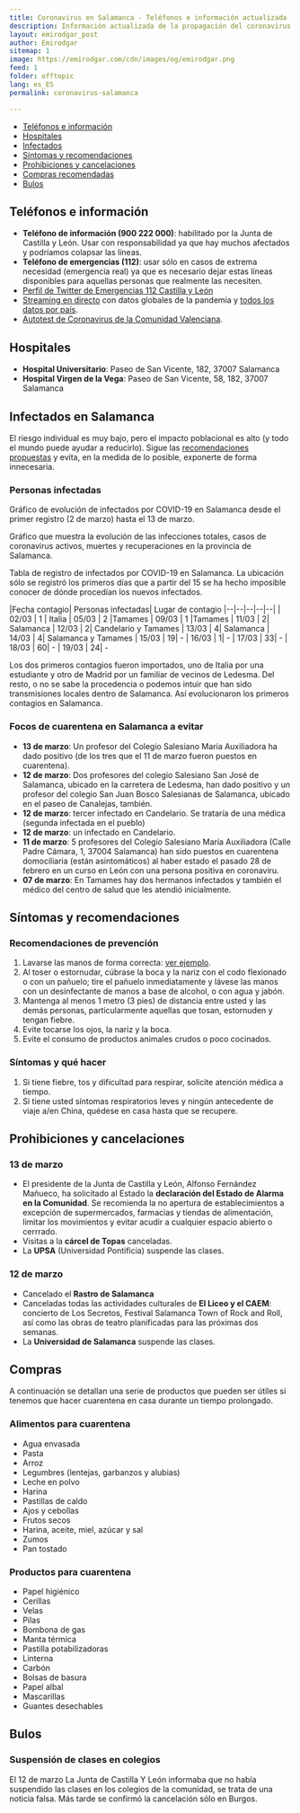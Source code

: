 ```yaml
---
title: Coronavirus en Salamanca - Teléfonos e información actualizada
description: Información actualizada de la propagación del coronavirus en Salamanca provincia
layout: emirodgar_post
author: Emirodgar
sitemap: 1
image: https://emirodgar.com/cdn/images/og/emirodgar.png
feed: 1
folder: offtopic
lang: es_ES
permalink: coronavirus-salamanca

---
```



- [Teléfonos e información](#telefonos)
- [Hospitales](#hospitales)
- [Infectados](#infectados)
- [Síntomas y recomendaciones](#recomendaciones)
- [Prohibiciones y cancelaciones](#prohibiciones)
- [Compras recomendadas](#compras)
- [Bulos](#bulos)

## <a name="telefonos"></a> Teléfonos e información

- **Teléfono de información (900 222 000)**: habilitado por la Junta de Castilla y León. Usar con responsabilidad ya que hay muchos afectados y podríamos colapsar las líneas.
- **Teléfono de emergencias (112)**: usar sólo en casos de extrema necesidad (emergencia real) ya que es necesario dejar estas líneas disponibles para aquellas personas que realmente las necesiten.
- [Perfil de Twitter de  Emergencias 112 Castilla y León](https://twitter.com/112cyl)
- [Streaming en directo](https://www.youtube.com/watch?v=qgylp3Td1Bw&feature=emb_logo)  con datos globales de la pandemia y [todos los datos por país](https://www.worldometers.info/coronavirus/).
- [Autotest de Coronavirus de la Comunidad Valenciana](http://coronavirusautotest.san.gva.es/autotest_es.html).


## <a name="hospitales"></a> Hospitales

- **Hospital Universitario**: Paseo de San Vicente, 182, 37007 Salamanca
- **Hospital Virgen de la Vega**: Paseo de San Vicente, 58, 182, 37007 Salamanca


## <a name="infectados"></a> Infectados en Salamanca

El riesgo individual es muy bajo, pero el impacto poblacional es alto (y todo el mundo puede ayudar a reducirlo). Sigue las [recomendaciones propuestas](#recomendaciones) y evita, en la medida de lo posible, exponerte de forma innecesaria.

### Personas infectadas

Gráfico de evolución de infectados por COVID-19 en Salamanca desde el primer registro (2 de marzo) hasta el 13 de marzo.

<amp-img alt="Evolución coronavirus Salamanca"
  src="https://i.imgur.com/gEpucnD.png"
  width="580"
  height="349"
  layout="responsive">
</amp-img>

Gráfico que muestra la evolución de las infecciones totales, casos de coronavirus activos, muertes y recuperaciones en la provincia de Salamanca. 

<amp-img alt="Evolución coronavirus Salamanca"
  src="https://i.imgur.com/n1JWihT.png"
  width="580"
  height="349"
  layout="responsive">
</amp-img>

Tabla de registro de infectados por COVID-19 en Salamanca. La ubicación sólo se registró los primeros días que a partir del 15 se ha hecho imposible conocer de dónde procedían los nuevos infectados.

|Fecha contagio| Personas infectadas| Lugar de contagio 
|--|--|--|--|--|
| 02/03 | 1 | Italia 
| 05/03 | 2 |Tamames 
| 09/03 | 1 |Tamames 
| 11/03 | 2| Salamanca 
| 12/03 | 2| Candelario y Tamames
| 13/03 | 4| Salamanca 
| 14/03 | 4| Salamanca y Tamames
| 15/03 | 19| -
| 16/03 | 1| -
| 17/03 | 33| -
| 18/03 | 60| -
| 19/03 | 24| -


Los dos primeros contagios fueron importados, uno de Italia por una estudiante y otro de Madrid por un familiar de vecinos de Ledesma. Del resto, o no se sabe la procedencia o podemos intuir que han sido transmisiones locales dentro de Salamanca. Así evolucionaron los primeros contagios en Salamanca.

<amp-img alt="Infectados coronavirus Salamanca"
  src="https://i.imgur.com/dUNyjXQ.png"
  width="581"
  height="351"
  layout="responsive">
</amp-img>



### Focos de cuarentena en Salamanca a evitar

- **13 de marzo**: Un profesor del Colegio Salesiano María Auxiliadora ha dado positivo (de los tres que el 11 de marzo fueron puestos en cuarentena).
- **12 de marzo**: Dos profesores del colegio Salesiano San José de Salamanca, ubicado en la carretera de Ledesma, han dado positivo y un profesor del colegio San Juan Bosco Salesianas de Salamanca, ubicado en el paseo de Canalejas, también.
- **12 de marzo**: tercer infectado en Candelario. Se trataría de una médica (segunda infectada en el pueblo)
- **12 de marzo**: un infectado en Candelario.
- **11 de marzo**: 5 profesores del Colegio Salesiano María Auxiliadora (Calle Padre Cámara, 1, 37004 Salamanca) han sido puestos en cuarentena domociliaria (están asintomáticos) al haber estado el pasado 28 de febrero en un curso en León con una persona positiva en coronaviru.
- **07 de marzo**: En Tamames hay dos hermanos infectados y también el médico del centro de salud que les atendió inicialmente. 

## <a name="recomendaciones"></a> Síntomas y recomendaciones

### Recomendaciones de prevención

 1. Lavarse las manos de forma correcta: [ver ejemplo](https://www.cdc.gov/handwashing/esp/when-how-handwashing.html).
 2. Al toser o estornudar, cúbrase la boca y la nariz con el codo flexionado o con un pañuelo; tire el pañuelo inmediatamente y lávese las manos con un desinfectante de manos a base de alcohol, o con agua y jabón.
 3. Mantenga al menos 1 metro (3 pies) de distancia entre usted y las demás personas, particularmente aquellas que tosan, estornuden y tengan fiebre.
 4. Evite tocarse los ojos, la nariz y la boca.
 5. Evite el consumo de productos animales crudos o poco cocinados.

### Síntomas y qué hacer

 1. Si tiene fiebre, tos y dificultad para respirar, solicite atención médica a tiempo.
 2. Si tiene usted síntomas respiratorios leves y ningún antecedente de viaje a/en China, quédese en casa hasta que se recupere.

## <a name="prohibiciones"></a> Prohibiciones y cancelaciones

### 13 de marzo

- El presidente de la Junta de Castilla y León, Alfonso Fernández Mañueco, ha solicitado al Estado la **declaración del Estado de Alarma en la Comunidad**. Se recomienda la no apertura de establecimientos a excepción de supermercados, farmacias y tiendas de alimentación, limitar los movimientos y evitar acudir a cualquier espacio abierto o cerrrado. 
- Visitas a la **cárcel de Topas** canceladas.
- La **UPSA** (Universidad Pontificia) suspende las clases.

### 12 de marzo

- Cancelado el **Rastro de Salamanca**
- Canceladas todas las actividades culturales de **El Liceo y el CAEM**: concierto de Los Secretos, Festival Salamanca Town of Rock and Roll, así como las obras de teatro planificadas para las próximas dos semanas.
- La **Universidad de Salamanca** suspende las clases.


## <a name="compras"></a> Compras

A continuación se detallan una serie de productos que pueden ser útiles si tenemos que hacer cuarentena en casa durante un tiempo prolongado.

### Alimentos para cuarentena

- Agua envasada  
- Pasta  
- Arroz 
- Legumbres (lentejas, garbanzos y alubias) 
- Leche en polvo  
- Harina 
- Pastillas de caldo
- Ajos y cebollas  
- Frutos secos
- Harina, aceite, miel, azúcar y sal
- Zumos
- Pan tostado
  
### Productos para cuarentena

- Papel higiénico
- Cerillas
- Velas
- Pilas
- Bombona de gas 
- Manta térmica
- Pastilla potabilizadoras
- Linterna
- Carbón
- Bolsas de basura
- Papel albal
- Mascarillas 
- Guantes desechables

## <a name="bulos"></a> Bulos

### Suspensión de clases en colegios

El 12 de marzo La Junta de Castilla Y León informaba que no había suspendido las clases en los colegios de la comunidad, se trata de una noticia falsa. Más tarde se confirmó la cancelación sólo en Burgos.

<amp-twitter 
  width="375"
  height="472"
  layout="responsive"
  data-tweetid="1238055497439346688">
</amp-twitter>

<!--stackedit_data:
eyJoaXN0b3J5IjpbMTI3NzMyMSwtMTE2NDk0ODA2OCwtMTgxMz
UxNDQ3Nyw2NDI3MTk0MzYsMTIzMjMyODQ5MiwtMjAyNDQ0NDcx
Niw0NjM0OTE1MzgsLTEzMzU5MzIyOTUsLTIxODM5OTY1NywtMj
g1NDMxODkxLC0xNDYyNDM4OTg3LDU1ODkyNTIzMCwtNjE1MjUx
MDA5LC0xMTQwOTgwNzM0LDI0MzExODU1NCwtMTIxNjI2ODIzMy
w3NDc4NTkyMywtMTk4NjMzOTQ5NCwtOTI3NjM1OTc5LDc3ODMw
Mzg3OF19
-->
